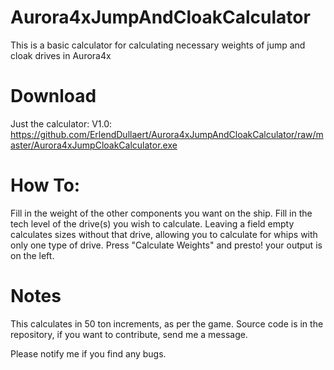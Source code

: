 # Aurora4xJumpAndCloakCalculator
This is a basic calculator for calculating necessary weights of jump and cloak drives in Aurora4x

# Download
  Just the calculator:
    V1.0: https://github.com/ErlendDullaert/Aurora4xJumpAndCloakCalculator/raw/master/Aurora4xJumpCloakCalculator.exe

# How To:
  Fill in the weight of the other components you want on the ship.
  Fill in the tech level of the drive(s) you wish to calculate. Leaving a field empty calculates sizes without that drive,
    allowing you to calculate for whips with only one type of drive.
  Press "Calculate Weights" and presto! your output is on the left.
  
# Notes
  This calculates in 50 ton increments, as per the game.
  Source code is in the repository, if you want to contribute, send me a message.
  
Please notify me if you find any bugs.
